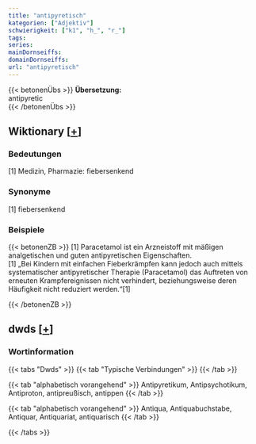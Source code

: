 ```yaml
---
title: "antipyretisch"
kategorien: ["Adjektiv"]
schwierigkeit: ["k1", "h_", "r_"]
tags:
series:
mainDornseiffs:
domainDornseiffs:
url: "antipyretisch"
---
```


{{< betonenÜbs >}}
**Übersetzung:**  
antipyretic  
{{< /betonenÜbs >}}

## Wiktionary [[+](https://de.wiktionary.org/wiki/antipyretisch)]

### Bedeutungen
[1] Medizin, Pharmazie: fiebersenkend  

### Synonyme
[1] fiebersenkend  

### Beispiele
{{< betonenZB >}}
[1] Paracetamol ist ein Arzneistoff mit mäßigen analgetischen und guten antipyretischen Eigenschaften.  
[1] „Bei Kindern mit einfachen Fieberkrämpfen kann jedoch auch mittels systematischer antipyretischer Therapie (Paracetamol) das Auftreten von erneuten Krampfereignissen nicht verhindert, beziehungsweise deren Häufigkeit nicht reduziert werden.“[1]  

{{< /betonenZB >}}


## dwds [[+](https://www.dwds.de/wb/antipyretisch)]

### Wortinformation
{{< tabs "Dwds" >}}
{{< tab "Typische Verbindungen" >}}
{{< /tab >}}

{{< tab "alphabetisch vorangehend" >}}
Antipyretikum, Antipsychotikum, Antiproton, antipreußisch, antippen
{{< /tab >}}

{{< tab "alphabetisch vorangehend" >}}
Antiqua, Antiquabuchstabe, Antiquar, Antiquariat, antiquarisch
{{< /tab >}}

{{< /tabs >}}

